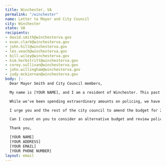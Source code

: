 ```yaml
---
title: Winchester, VA
permalink: "/winchester"
name: Letter to Mayor and City Council
city: Winchester
state: VA
recipients:
- david.smith@winchesterva.gov
- evan.clark@winchesterva.gov
- john.hill@winchesterva.gov
- les.veach@winchesterva.gov
- bill.wiley@winchesterva.gov
- kim.herbstritt@winchesterva.gov
- corey.sullivan@winchesterva.gov
- john.willingham@winchesterva.gov
- judy.mckiernan@winchesterva.gov
body: |-
  Dear Mayor Smith and City Council members,

  My name is [YOUR NAME], and I am a resident of Winchester. This past week, our nation has been gripped by protests calling for rapid and meaningful reevaluation of the role of police in our communities, an end to police brutality, and an end to racism and anti-Blackness in America.

  While we’ve been spending extraordinary amounts on policing, we have not seen sufficient improvements to safety, homelessness, mental health, or affordability in our city. Instead, we see wasteful and harmful actions of our police. Research shows that a living wage, access to health services and treatment, educational opportunity, and stable housing are far more successful at promoting safe communities than police or prisons. As such, I demand more aggressive financial support be directed to those areas.

  I urge you and the rest of the city council to amend the budget for 2021 and all future budgets. Money should be redirected away from the WPD and into social service programs that will benefit public health and our own communities, especially Communities of Color.

  Can I count on you to consider an alternative budget and review policing methods that puts a focus on social service programs and the wellbeing of the community?

  Thank you,

  [YOUR NAME]
  [YOUR ADDRESS]
  [YOUR EMAIL]
  [YOUR PHONE NUMBER]
layout: email
---
```


